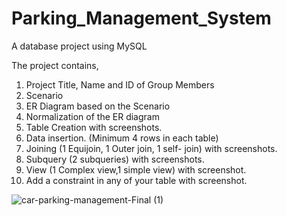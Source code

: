 # Parking_Management_System

A database project using MySQL

The project contains,
1. Project Title, Name and ID of Group Members
2. Scenario
3. ER Diagram based on the Scenario
4. Normalization of the ER diagram
5. Table Creation with screenshots.
6. Data insertion. (Minimum 4 rows in each table)
7. Joining (1 Equijoin, 1 Outer join, 1 self- join) with screenshots.
8. Subquery (2 subqueries) with screenshots.
9. View (1 Complex view,1 simple view) with screenshot.
10. Add a constraint in any of your table with screenshot.




    

![car-parking-management-Final (1)](https://user-images.githubusercontent.com/108008599/209565022-c8f666b7-7c8f-4d39-9c4f-8ddb6ce63485.png)
